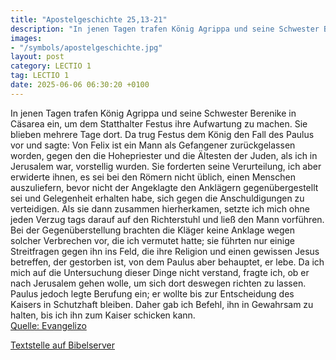 ```yaml
---
title: "Apostelgeschichte 25,13-21"
description: "In jenen Tagen trafen König Agrippa und seine Schwester Berenike in Cäsarea ein, um dem Statthalter Festus ihre Aufwartung zu machen. Sie blieben mehrere Tage dort. Da trug Festus dem König den Fall des Paulus vor und sagte: Von Felix ist ein Mann als Gefangener zurückgelassen wo...."
images:
- "/symbols/apostelgeschichte.jpg"
layout: post
category: LECTIO 1
tag: LECTIO 1
date: 2025-06-06 06:30:20 +0100
---
```

In jenen Tagen trafen König Agrippa und seine Schwester Berenike in Cäsarea ein, um dem Statthalter Festus ihre Aufwartung zu machen.
Sie blieben mehrere Tage dort. Da trug Festus dem König den Fall des Paulus vor und sagte: Von Felix ist ein Mann als Gefangener zurückgelassen worden,
gegen den die Hohepriester und die Ältesten der Juden, als ich in Jerusalem war, vorstellig wurden.<!--more--> Sie forderten seine Verurteilung,
ich aber erwiderte ihnen, es sei bei den Römern nicht üblich, einen Menschen auszuliefern, bevor nicht der Angeklagte den Anklägern gegenübergestellt sei und Gelegenheit erhalten habe, sich gegen die Anschuldigungen zu verteidigen.
Als sie dann zusammen hierherkamen, setzte ich mich ohne jeden Verzug tags darauf auf den Richterstuhl und ließ den Mann vorführen.
Bei der Gegenüberstellung brachten die Kläger keine Anklage wegen solcher Verbrechen vor, die ich vermutet hatte;
sie führten nur einige Streitfragen gegen ihn ins Feld, die ihre Religion und einen gewissen Jesus betreffen, der gestorben ist, von dem Paulus aber behauptet, er lebe.
Da ich mich auf die Untersuchung dieser Dinge nicht verstand, fragte ich, ob er nach Jerusalem gehen wolle, um sich dort deswegen richten zu lassen.
Paulus jedoch legte Berufung ein; er wollte bis zur Entscheidung des Kaisers in Schutzhaft bleiben. Daher gab ich Befehl, ihn in Gewahrsam zu halten, bis ich ihn zum Kaiser schicken kann.<br>
[Quelle: Evangelizo](https://evangeliumtagfuertag.org/DE/gospel)

[Textstelle auf Bibelserver](https://www.bibleserver.com/EU/Apostelgeschichte25,13-21)

